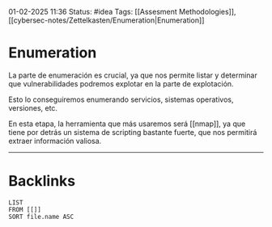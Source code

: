 01-02-2025 11:36
Status: #idea
Tags: [[Assesment Methodologies]], [[cybersec-notes/Zettelkasten/Enumeration|Enumeration]]

# Enumeration

La parte de enumeración es crucial, ya que nos permite listar y determinar que vulnerabilidades podremos explotar en la parte de explotación.

Esto lo conseguiremos enumerando servicios, sistemas operativos, versiones, etc.

En esta etapa, la herramienta que más usaremos será [[nmap]], ya que tiene por detrás un sistema de scripting bastante fuerte, que nos permitirá extraer información valiosa.


---
# Backlinks

```dataview
LIST
FROM [[]]
SORT file.name ASC
```
